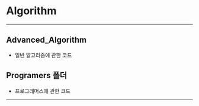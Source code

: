 # Algorithm
----------------------------------------------
## Advanced_Algorithm

  * 일반 알고리즘에 관한 코드

## Programers 폴더

  * 프로그래머스에 관한 코드

--------------------------------------------------
